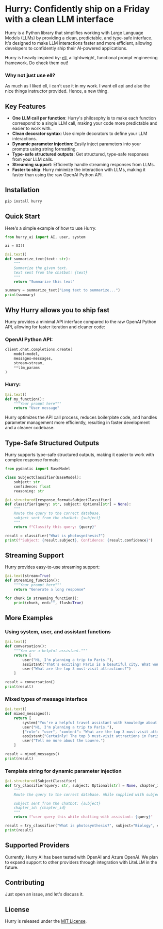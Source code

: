 # Hurry: Confidently ship on a Friday with a clean LLM interface

Hurry is a Python library that simplifies working with Large Language Models (LLMs) by providing a clean, predictable, and type-safe interface. It's designed to make LLM interactions faster and more efficient, allowing developers to confidently ship their AI-powered applications.

Hurry is heavily inspired by: [ell](https://github.com/madcowd/ell), a lightweight, functional prompt engineering framework. Do check them out!

### Why not just use ell?
As much as I liked ell, i can't use it in my work. I want ell api and also the nice things instructor provided. Hence, a new thing.

## Key Features

- **One LLM call per function**: Hurry's philosophy is to make each function correspond to a single LLM call, making your code more predictable and easier to work with.
- **Clean decorator syntax**: Use simple decorators to define your LLM interactions.
- **Dynamic parameter injection**: Easily inject parameters into your prompts using string formatting.
- **Type-safe structured outputs**: Get structured, type-safe responses from your LLM calls.
- **Streaming support**: Efficiently handle streaming responses from LLMs.
- **Faster to ship**: Hurry minimize the interaction with LLMs, making it faster than using the raw OpenAI Python API.

## Installation

```bash
pip install hurry
```

## Quick Start

Here's a simple example of how to use Hurry:

```python
from hurry_ai import AI, user, system

ai = AI()

@ai.text()
def summarize_text(text: str):
    """
    Summarize the given text.
    text sent from the chatbot: {text}
    """
    return "Summarize this text"

summary = summarize_text("Long text to summarize...")
print(summary)
```

## Why Hurry allows you to ship fast

Hurry provides a minimal API interface compared to the raw OpenAI Python API, allowing for faster iteration and cleaner code:

### OpenAI Python API:

```python
client.chat.completions.create(
    model=model,
    messages=messages,
    stream=stream,
    **llm_params
)
```

### Hurry:

```python
@ai.text()
def my_function():
    """Your prompt here"""
    return "User message"
```

Hurry optimizes the API call process, reduces boilerplate code, and handles parameter management more efficiently, resulting in faster development and a cleaner codebase.

## Type-Safe Structured Outputs

Hurry supports type-safe structured outputs, making it easier to work with complex response formats:

```python
from pydantic import BaseModel

class SubjectClassifier(BaseModel):
    subject: str
    confidence: float
    reasoning: str

@ai.structured(response_format=SubjectClassifier)
def classifier(query: str, subject: Optional[str] = None):
    """
    Route the query to the correct database.
    subject sent from the chatbot: {subject}
    """
    return f"Classify this query: {query}"

result = classifier("What is photosynthesis?")
print(f"Subject: {result.subject}, Confidence: {result.confidence}")
```

## Streaming Support

Hurry provides easy-to-use streaming support:

```python
@ai.text(stream=True)
def streaming_function():
    """Your prompt here"""
    return "Generate a long response"

for chunk in streaming_function():
    print(chunk, end="", flush=True)
```

## More Examples

### Using system, user, and assistant functions

```python
@ai.text()
def conversation():
    """You are a helpful assistant."""
    return [
        user("Hi, I'm planning a trip to Paris."),
        assistant("That's exciting! Paris is a beautiful city. What would you like to know about planning your trip?"),
        user("What are the top 3 must-visit attractions?")
    ]

result = conversation()
print(result)
```

### Mixed types of message interface

```python
@ai.text()
def mixed_messages():
    return [
        system("You're a helpful travel assistant with knowledge about Paris."),
        user("Hi, I'm planning a trip to Paris."),
        {"role": "user", "content": "What are the top 3 must-visit attractions?"},
        assistant("Certainly! The top 3 must-visit attractions in Paris are:\n1. The Eiffel Tower\n2. The Louvre Museum\n3. Notre-Dame Cathedral"),
        user("Tell me more about the Louvre.")
    ]

result = mixed_messages()
print(result)
```

### Template string for dynamic parameter injection

```python
@ai.structured(SubjectClassifier)
def try_classifier(query: str, subject: Optional[str] = None, chapter_id: Optional[int] = None):
    """
    Route the query to the correct database. While supplied with subject, it still doesn't guarantee the correct database.

    subject sent from the chatbot: {subject}
    chapter_id: {chapter_id}
    """
    return f"user query this while chatting with assistant: {query}"

result = try_classifier("What is photosynthesis?", subject="Biology", chapter_id=5)
print(result)
```

## Supported Providers

Currently, Hurry AI has been tested with OpenAI and Azure OpenAI. We plan to expand support to other providers through integration with LiteLLM in the future.

## Contributing

Just open an issue, and let's discuss it.

## License

Hurry is released under the [MIT License](LICENSE).
